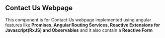 ## Contact Us Webpage

This component is for Contact Us webpage implemented using angular features like <b> Promises, Angular Routing Services, Reactive Extensions for
Javascript(RxJS) and Observables</b> and it also contain a <b> Reactive Form </b>
